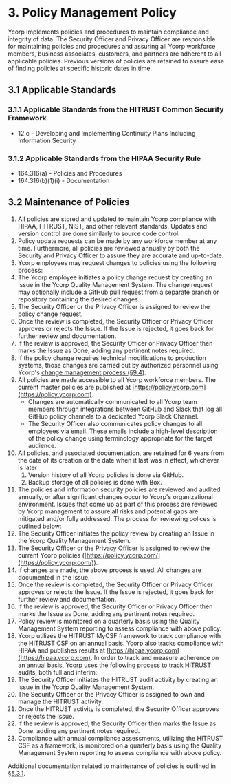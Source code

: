 # 3. Policy Management Policy

Ycorp implements policies and procedures to maintain compliance and integrity of data. The Security Officer and Privacy Officer are responsible for maintaining policies and procedures and assuring all Ycorp workforce members, business associates, customers, and partners are adherent to all applicable policies. Previous versions of policies are retained to assure ease of finding policies at specific historic dates in time.

## 3.1 Applicable Standards

### 3.1.1 Applicable Standards from the HITRUST Common Security Framework

* 12.c - Developing and Implementing Continuity Plans Including Information Security

### 3.1.2 Applicable Standards from the HIPAA Security Rule

* 164.316(a) - Policies and Procedures
* 164.316(b)(1)(i) - Documentation

## 3.2 Maintenance of Policies

1. All policies are stored and updated to maintain Ycorp compliance with HIPAA, HITRUST, NIST, and other relevant standards. Updates and version control are done similarly to source code control.
2. Policy update requests can be made by any workforce member at any time. Furthermore, all policies are reviewed annually by both the Security and Privacy Officer to assure they are accurate and up-to-date.
3. Ycorp employees may request changes to policies using the following process:
  1. The Ycorp employee initiates a policy change request by creating an Issue in the Ycorp Quality Management System. The change request may optionally include a GitHub pull request from a separate branch or repository containing the desired changes.
  2. The Security Officer or the Privacy Officer is assigned to review the policy change request.
  3. Once the review is completed, the Security Officer or Privacy Officer approves or rejects the Issue. If the Issue is rejected, it goes back for further review and documentation.
  4. If the review is approved, the Security Officer or Privacy Officer then marks the Issue as Done, adding any pertinent notes required.
  5. If the policy change requires technical modifications to production systems, those changes are carried out by authorized personnel using Ycorp's [change management process (§9.4)](#9.4-changing-existing-systems).
4. All policies are made accessible to all Ycorp workforce members. The current master policies are published at [https://policy.ycorp.com](https://policy.ycorp.com).
   * Changes are automatically communicated to all Ycorp team members through integrations between GitHub and Slack that log all GitHub policy channels to a dedicated Ycorp Slack Channel.
   * The Security Officer also communicates policy changes to all employees via email. These emails include a high-level description of the policy change using terminology appropriate for the target audience.
5. All policies, and associated documentation, are retained for 6 years from the date of its creation or the date when it last was in effect, whichever is later
   1. Version history of all Ycorp policies is done via GitHub.
   2. Backup storage of all policies is done with Box.
6. The policies and information security policies are reviewed and audited annually, or after significant changes occur to Ycorp's organizational environment. Issues that come up as part of this process are reviewed by Ycorp management to assure all risks and potential gaps are mitigated and/or fully addressed. The process for reviewing polices is outlined below:
  1. The Security Officer initiates the policy review by creating an Issue in the Ycorp Quality Management System.
  2. The Security Officer or the Privacy Officer is assigned to review the current Ycorp policies ([https://policy.ycorp.com/](https://policy.ycorp.com/)).
  3. If changes are made, the above process is used. All changes are documented in the Issue.
  4. Once the review is completed, the Security Officer or Privacy Officer approves or rejects the Issue. If the Issue is rejected, it goes back for further review and documentation.
  5. If the review is approved, the Security Officer or Privacy Officer then marks the Issue as Done, adding any pertinent notes required.
  6. Policy review is monitored on a quarterly basis using the Quality Management System reporting to assess compliance with above policy.
7. Ycorp utilizes the HITRUST MyCSF framework to track compliance with the HITRUST CSF on an annual basis. Ycorp also tracks compliance with HIPAA and publishes results at [https://hipaa.ycorp.com](https://hipaa.ycorp.com). In order to track and measure adherence on an annual basis, Ycorp uses the following process to track HITRUST audits, both full and interim:
  1. The Security Officer initiates the HITRUST audit activity by creating an Issue in the Ycorp Quality Management System.
  2. The Security Officer or the Privacy Officer is assigned to own and manage the HITRUST activity.
  3. Once the HITRUST activity is completed, the Security Officer approves or rejects the Issue.
  5. If the review is approved, the Security Officer then marks the Issue as Done, adding any pertinent notes required.
  6. Compliance with annual compliance assessments, utilizing the HITRUST CSF as a framework, is monitored on a quarterly basis using the Quality Management System reporting to assess compliance with above policy.

Additional documentation related to maintenance of policies is outlined in [§5.3.1](#5.3-security-officer).
